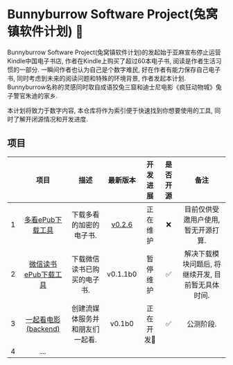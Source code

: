 # Bunnyburrow Software Project(兔窝镇软件计划) 🐰

Bunnyburrow Software Project(兔窝镇软件计划)的发起始于亚麻宣布停止运营Kindle中国电子书店, 作者在Kindle上购买了超过60本电子书, 阅读是作者生活习惯的一部分. 一瞬间作者也认为自己是个数字难民, 好在作者有能力保存自己电子书, 同时考虑到未来的阅读问题和特殊的环境背景, 作者发起本计划. Bunnyburrow名称的灵感同时取自成语狡兔三窟和迪士尼电影《疯狂动物城》兔子警官朱迪的家乡. 

本计划将致力于数字内容, 本仓库将作为索引便于快速找到你想要使用的工具, 同时了解开闭源情况和开发进度.

## 项目

|      |                             项目                             |              描述               |                           最新版本                           | 开发进展  | 是否开源 |                       备注                        |
| :--: | :----------------------------------------------------------: | :-----------------------------: | :----------------------------------------------------------: | :-------: | :------: | :-----------------------------------------------: |
|  1   | [多看ePub下载工具](https://github.com/sun1638650145/bunnyburrow-duokan) |     下载多看的加密的电子书.     | [v0.2.6](https://github.com/sun1638650145/bunnyburrow-duokan/releases/tag/v0.2.6) | 正在维护  |    ❌     |        目前仅供受邀用户使用, 暂无开源打算.        |
|  2   | [微信读书ePub下载工具](https://github.com/sun1638650145/bunnyburrow-weread) |   下载微信读书已购买的电子书.   |                           v0.1.1b0                           | 暂停维护  |    ✅     | 解决下载模块问题后, 将继续开发, 目前暂无具体时间. |
|  3   | [一起看电影(backend)](https://github.com/sun1638650145/bunnyburrow-watch2gether-backend) | 创建流媒体服务并和朋友们一起看. |                            v0.1b0                            | 正在开发🚩 |    ✅     |                     公测阶段.                     |
|  4   |                             ...                              |                                 |                                                              |           |          |                                                   |
